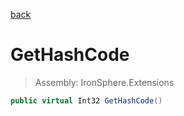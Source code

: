 ﻿

[back](/IronSphere.Extensions/types/WeekOfYearStandard)

# GetHashCode

> Assembly: IronSphere.Extensions

```csharp
public virtual Int32 GetHashCode()
```



 